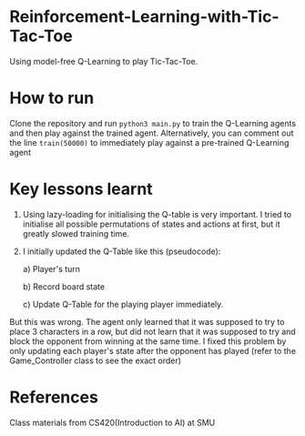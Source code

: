 # Reinforcement-Learning-with-Tic-Tac-Toe
Using model-free Q-Learning to play Tic-Tac-Toe.

# How to run
Clone the repository and run
`python3 main.py`
to train the Q-Learning agents and then play against the trained agent. Alternatively, you can comment out the line
`train(50000)`
to immediately play against a pre-trained Q-Learning agent

# Key lessons learnt
1. Using lazy-loading for initialising the Q-table is very important. I tried to initialise all possible permutations of states and actions at first, but it greatly slowed training time.
2. I initially updated the Q-Table like this (pseudocode):
   
   a) Player's turn

   b) Record board state

   c) Update Q-Table for the playing player immediately.

But this was wrong. The agent only learned that it was supposed to try to place 3 characters in a row, but did not learn that it was supposed to try and block the opponent from winning at the same time.
I fixed this problem by only updating each player's state after the opponent has played (refer to the Game_Controller class to see the exact order)

# References
Class materials from CS420(Introduction to AI) at SMU
